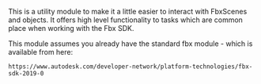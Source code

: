 This is a utility module to make it a little easier to interact with 
FbxScenes and objects. It offers high level functionality to tasks
which are common place when working with the Fbx SDK.

This module assumes you already have the standard fbx module - which
is available from here: 

    https://www.autodesk.com/developer-network/platform-technologies/fbx-sdk-2019-0
